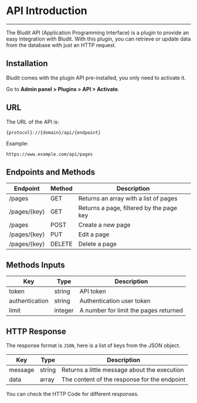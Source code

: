 # API Introduction
<!-- Position: 1 -->
---
The Bludit API (Application Programming Interface) is a plugin to provide an easy integration with Bludit. With this plugin, you can retrieve or update data from the database with just an HTTP request.

<h2 id="installation">Installation</h2>
Bludit comes with the plugin API pre-installed, you only need to activate it.

Go to **Admin panel > Plugins > API > Activate**.

<h2 id="url">URL</h2>
The URL of the API is:

```
{protocol}://{domain}/api/{endpoint}
````

Example:

```
https://www.example.com/api/pages
```

<h2 id="endpoints">Endpoints and Methods</h2>

Endpoint		  | Method 	| Description
--------------|---------|-----------------------------------------------|
/pages 			  | GET 		| Returns an array with a list of pages		|
/pages/{key}	| GET		  | Returns a page, filtered by the page key	|
/pages			  | POST		| Create a new page				|
/pages/{key}  | PUT		  | Edit a page				|
/pages/{key}  | DELETE	| Delete a page				|

<h2 id="inputs">Methods Inputs</h2>

Key             | Type 		| Description
----------------|---------|-----------------------------------------------|
token 		      | string 	| API token					|
authentication	| string	| Authentication user token			|
limit		        | integer	| A number for limit the pages returned  		|

<h2 id="http-response">HTTP Response</h2>

The response format is `JSON`, here is a list of keys from the JSON object.

| Key 		| Type 		| Description 					|
----------|---------|-----------------------------------------------|
| message	| string	| Returns a little message about the execution	|
| data 		| array		| The content of the response for the endpoint	|

You can check the HTTP Code for different responses.
